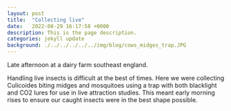 ```yaml
---
layout: post
title:  "Collecting live"
date:   2022-08-29 16:17:58 +0000
description: This is the page description.
categories: jekyll update
background: ./../../../../../img/blog/cows_midges_trap.JPG
---
```

Late afternoon at a dairy farm southeast england.

Handling live insects is difficult at the best of times. Here we were collecting Culicoides biting midges and mosquitoes using a trap with both blacklight and CO2 lures for use in live attraction studies. This meant early morning rises to ensure our caught insects were in the best shape possible. 
